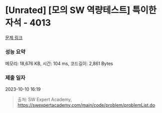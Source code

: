 # [Unrated] [모의 SW 역량테스트] 특이한 자석 - 4013 

[문제 링크](https://swexpertacademy.com/main/code/problem/problemDetail.do?contestProbId=AWIeV9sKkcoDFAVH) 

### 성능 요약

메모리: 18,676 KB, 시간: 104 ms, 코드길이: 2,861 Bytes

### 제출 일자

2023-10-10 16:19



> 출처: SW Expert Academy, https://swexpertacademy.com/main/code/problem/problemList.do